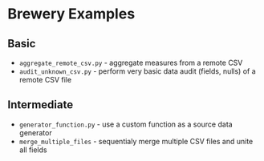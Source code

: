 Brewery Examples
================

Basic
-----

* `aggregate_remote_csv.py` - aggregate measures from a remote CSV
* `audit_unknown_csv.py` - perform very basic data audit (fields, nulls) of a
  remote CSV file

Intermediate
------------

* `generator_function.py` - use a custom function as a source data generator
* `merge_multiple_files` - sequentialy merge multiple CSV files and unite all
  fields
